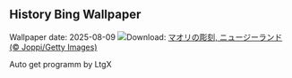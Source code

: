 ## History Bing Wallpaper
Wallpaper date: 2025-08-09
![](https://www.bing.com/th?id=OHR.MaoriRock_JA-JP1260630406_UHD.jpg&w=1000)Download: [マオリの彫刻, ニュージーランド (© Joppi/Getty Images)](https://www.bing.com/th?id=OHR.MaoriRock_JA-JP1260630406_UHD.jpg)

Auto get programm by LtgX
